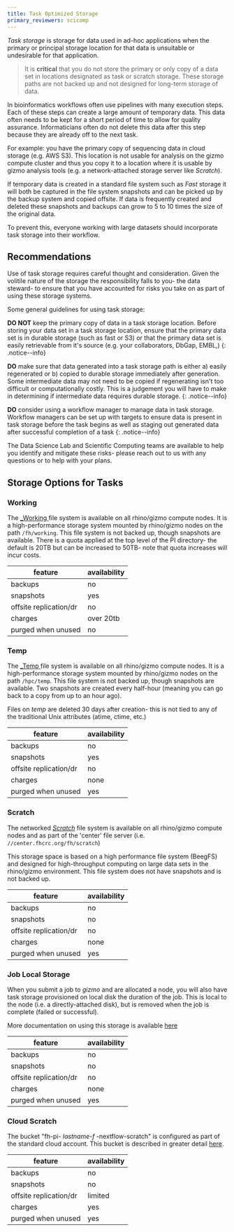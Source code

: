 ```yaml
---
title: Task Optimized Storage
primary_reviewers: scicomp
---
```



_Task storage_ is storage for data used in ad-hoc applications when the primary or principal storage location for that data is unsuitable or undesirable for that application.

> It is **critical** that you do not store the primary or only copy of a data set in locations designated as task or scratch storage.  These storage paths are not backed up and not designed for long-term storage of data.

In bioinformatics workflows often use pipelines with many execution steps. Each of these steps can create a large amount of temporary data. This data often needs to be  kept for a short period of time to allow for quality assurance.  Informaticians often do not delete this data after this step because they are already off to the next task.

For example: you have the primary copy of sequencing data in cloud storage (e.g. AWS S3).  This location is not usable for analysis on the gizmo compute cluster and thus you copy it to a location where it is usable by gizmo analysis tools (e.g. a network-attached storage server like _Scratch_).

If temporary data is created in a standard file system such as _Fast_ storage it will both be captured in the file system snapshots and can be picked up by the backup system and copied offsite.  If data is frequently created and deleted these snapshots and backups can grow to 5 to 10 times the size of the original data.

To prevent this, everyone working with large datasets should incorporate task storage into their workflow.

## Recommendations

Use of task storage requires careful thought and consideration. Given the volitile nature of the storage the responsibility falls to you- the data steward- to ensure that you have accounted for risks you take on as part of using these storage systems.

Some general guidelines for using task storage:

**DO NOT** keep the primary copy of data in a task storage location.  Before storing your data set in a task storage location, ensure that the primary data set is in durable storage (such as fast or S3) or that the primary data set is easily retrievable from it's source (e.g. your collaborators, DbGap, EMBL,)
{: .notice--info}

**DO** make sure that data generated into a task storage path is either a) easily regenerated or b) copied to durable storage immediately after generation.  Some intermediate data may not need to be copied if regenerating isn't too difficult or computationally costly.  This is a judgement you will have to make in determining if intermediate data requires durable storage.
{: .notice--info}

**DO** consider using a workflow manager to manage data in task storage.  Workflow managers can be set up with targets to ensure data is present in task storage before the task begins as well as staging out generated data after successful completion of a task
{: .notice--info}

The Data Science Lab and Scientific Computing teams are available to help you identify and mitigate these risks- please reach out to us with any questions or to help with your plans.

## Storage Options for Tasks

### Working

The [_Working ](/scicomputing/store_working) file system is available on all rhino/gizmo compute nodes.  It is a high-performance storage system mounted by rhino/gizmo nodes on the path `/fh/working`.  This file system is not backed up, though snapshots are available.  There is a quota applied at the top level of the PI directory- the default is 20TB but can be increased to 50TB- note that quota increases will incur costs.

| feature                 | availability |
|-------------------------|--------------|
| backups                 | no           |
| snapshots               | yes          |
| offsite replication/dr  | no           |
| charges                 | over 20tb    |
| purged when unused      | no           |

### Temp

The [_Temp ](/scicomputing/store_temp) file system is available on all rhino/gizmo compute nodes.  It is a high-performance storage system mounted by rhino/gizmo nodes on the path `/hpc/temp`.  This file system is not backed up, though snapshots are available.  Two snapshots are created every half-hour (meaning you can go back to a copy from up to an hour ago).

Files on _temp_ are deleted 30 days after creation- this is not tied to any of the traditional Unix attributes (atime, ctime, etc.)

| feature                 | availability |
|-------------------------|--------------|
| backups                 | no           |
| snapshots               | yes          |
| offsite replication/dr  | no           |
| charges                 | none         |
| purged when unused      | yes          |

### Scratch

The networked [_Scratch_](/scicomputing/store_scratch) file system is available on all rhino/gizmo compute nodes and as part of the 'center' file server (i.e. `//center.fhcrc.org/fh/scratch`)

This storage space is based on a high performance file system (BeegFS) and designed for high-throughput computing on large data sets in the rhino/gizmo environment.  This file system does not have snapshots and is not backed up.

| feature | availability |
|---------|--------------|
| backups | no           |
| snapshots | no         |
| offsite replication/dr | no |
| charges | none |
| purged when unused | yes |

### Job Local Storage

When you submit a job to _gizmo_ and are allocated a node, you will also have task storage provisioned on local disk the duration of the job.  This is local to the node (i.e. a directly-attached disk), but is removed when the job is complete (failed or successful).

More documentation on using this storage is available [here](/compdemos/store_job_local)

| feature | availability |
|---------|--------------|
| backups | no           |
| snapshots | no         |
| offsite replication/dr | no |
| charges | none |
| purged when unused | yes |

### Cloud Scratch

The bucket "fh-pi- _lastname-f_ -nextflow-scratch" is configured as part of the standard cloud account.  This bucket is described in greater detail [here](/scicomputing/store_objectstore/#scratch-s3-bucket).

| feature | availability |
|---------|--------------|
| backups | no           |
| snapshots | no         |
| offsite replication/dr | limited |
| charges | yes |
| purged when unused | yes |
